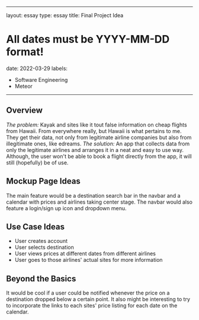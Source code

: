 
---
layout: essay
type: essay
title: Final Project Idea
# All dates must be YYYY-MM-DD format!
date: 2022-03-29
labels:
  - Software Engineering
  - Meteor
---

## Overview

*The problem:* Kayak and sites like it tout false information on cheap flights from Hawaii. From everywhere really, but Hawaii is what pertains to me. They get their data, not only from legitimate airline companies but also from illegitimate ones, like edreams. 
*The solution:* An app that collects data from only the legitimate airlines and arranges it in a neat and easy to use way. Although, the user won't be able to book a flight directly from the app, it will still (hopefully) be of use. 

## Mockup Page Ideas

The main feature would be a destination search bar in the navbar and a calendar with prices and airlines taking center stage. The navbar would also feature a login/sign up icon and dropdown menu. 

## Use Case Ideas

 - User creates account
 - User selects destination
 - User views prices at different dates from different airlines
 - User goes to those airlines' actual sites for more information

## Beyond the Basics
It would be cool if a user could be notified whenever the price on a destination dropped below a certain point. It also might be interesting to try to incorporate the links to each sites' price listing for each date on the calendar. 
